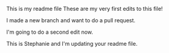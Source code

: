 This is my readme file
These are my very first edits to this file!

I made a new branch and want to do a pull request.

I'm going to do a second edit now.

This is Stephanie and I'm updating your readme file. 